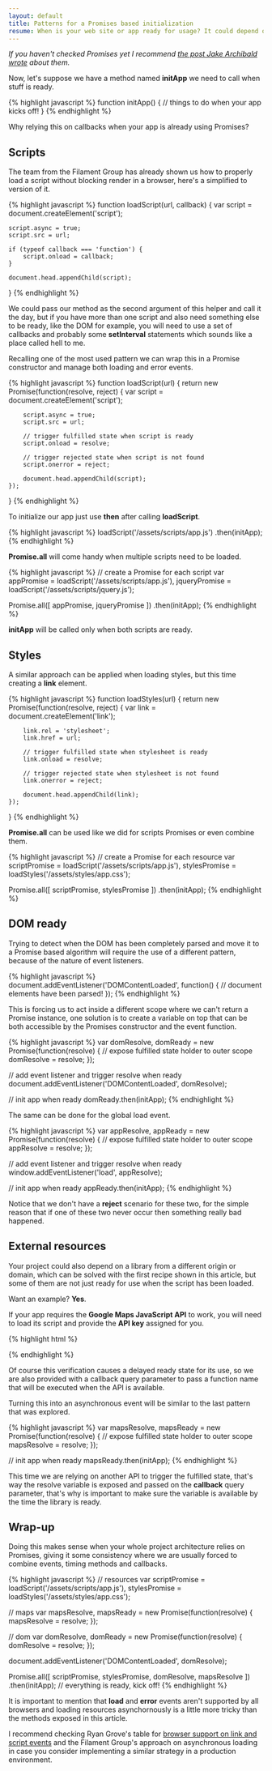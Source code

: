 ```yaml
---
layout: default
title: Patterns for a Promises based initialization
resume: When is your web site or app ready for usage? It could depend on scripts and styles being loaded, it might need an external API to be accessible, or all of them together. Having control over this situation could generate a heavy reliance on callbacks and one of the best ways to fight this asynchronicity are Promises.
---
```


*If you haven't checked Promises yet I recommend [the post Jake Archibald wrote][1] about them.*

Now, let's suppose we have a method named **initApp** we need to call when stuff is ready.

{% highlight javascript %}
function initApp() {
    // things to do when your app kicks off!
}
{% endhighlight %}

Why relying this on callbacks when your app is already using Promises?


## Scripts

The team from the Filament Group has already shown us how to properly load a script without blocking render in a browser, here's a simplified to version of it.

{% highlight javascript %}
function loadScript(url, callback) {
    var script = document.createElement('script');

    script.async = true;
    script.src = url;

    if (typeof callback === 'function') {
        script.onload = callback;
    }

    document.head.appendChild(script);
}
{% endhighlight %}

We could pass our method as the second argument of this helper and call it the day, but if you have more than one script and also need something else to be ready, like the DOM for example, you will need to use a set of callbacks and probably some **setInterval** statements which sounds like a place called hell to me.

Recalling one of the most used pattern we can wrap this in a Promise constructor and manage both loading and error events.

{% highlight javascript %}
function loadScript(url) {
    return new Promise(function(resolve, reject) {
        var script = document.createElement('script');

        script.async = true;
        script.src = url;

        // trigger fulfilled state when script is ready
        script.onload = resolve;

        // trigger rejected state when script is not found
        script.onerror = reject;

        document.head.appendChild(script);   
    });
}
{% endhighlight %}

To initialize our app just use **then** after calling **loadScript**.

{% highlight javascript %}
loadScript('/assets/scripts/app.js')
    .then(initApp);
{% endhighlight %}

**Promise.all** will come handy when multiple scripts need to be loaded.

{% highlight javascript %}
// create a Promise for each script
var appPromise = loadScript('/assets/scripts/app.js'),
    jqueryPromise =  loadScript('/assets/scripts/jquery.js');

Promise.all([ appPromise, jqueryPromise ])
    .then(initApp);
{% endhighlight %}

**initApp** will be called only when both scripts are ready.


## Styles

A similar approach can be applied when loading styles, but this time creating a **link** element.

{% highlight javascript %}
function loadStyles(url) {
    return new Promise(function(resolve, reject) {
        var link = document.createElement('link');

        link.rel = 'stylesheet';
        link.href = url;

        // trigger fulfilled state when stylesheet is ready
        link.onload = resolve;

        // trigger rejected state when stylesheet is not found
        link.onerror = reject;

        document.head.appendChild(link);   
    });
}
{% endhighlight %}

**Promise.all** can be used like we did for scripts Promises or even combine them.

{% highlight javascript %}
// create a Promise for each resource
var scriptPromise = loadScript('/assets/scripts/app.js'),
    stylesPromise =  loadStyles('/assets/styles/app.css');

Promise.all([ scriptPromise, stylesPromise ])
    .then(initApp);
{% endhighlight %}


## DOM ready

Trying to detect when the DOM has been completely parsed and move it to a Promise based algorithm will require the use of a different pattern, because of the nature of event listeners.

{% highlight javascript %}
document.addEventListener('DOMContentLoaded', function() {
    // document elements have been parsed!
});
{% endhighlight %}

This is forcing us to act inside a different scope where we can't return a Promise instance, one solution is to create a variable on top that can be both accessible by the Promises constructor and the event function.

{% highlight javascript %}
var domResolve,
    domReady = new Promise(function(resolve) {
        // expose fulfilled state holder to outer scope
        domResolve = resolve;
    });

// add event listener and trigger resolve when ready
document.addEventListener('DOMContentLoaded', domResolve);

// init app when ready
domReady.then(initApp);
{% endhighlight %}

The same can be done for the global load event.

{% highlight javascript %}
var appResolve,
    appReady = new Promise(function(resolve) {
        // expose fulfilled state holder to outer scope
        appResolve = resolve;
    });

// add event listener and trigger resolve when ready
window.addEventListener('load', appResolve);

// init app when ready
appReady.then(initApp);
{% endhighlight %}

Notice that we don't have a **reject** scenario for these two, for the simple reason that if one of these two never occur then something really bad happened.


## External resources

Your project could also depend on a library from a different origin or domain, which can be solved with the first recipe shown in this article, but some of them are not just ready for use when the script has been loaded.

Want an example? **Yes**.

If your app requires the **Google Maps JavaScript API** to work, you will need to load its script and provide the **API key** assigned for you.

{% highlight html %}
<script src="https://maps.googleapis.com/maps/api/js?key=API_KEY&callback=mapsResolve"></script>
{% endhighlight %}

Of course this verification causes a delayed ready state for its use, so we are also provided with a callback query parameter to pass a function name that will be executed when the API is available.

Turning this into an asynchronous event will be similar to the last pattern that was explored.

{% highlight javascript %}
var mapsResolve,
    mapsReady = new Promise(function(resolve) {
        // expose fulfilled state holder to outer scope
        mapsResolve = resolve;
    });

// init app when ready
mapsReady.then(initApp);
{% endhighlight %}

This time we are relying on another API to trigger the fulfilled state, that's way the resolve variable is exposed and passed on the **callback** query parameter, that's why is important to make sure the variable is available by the time the library is ready.


## Wrap-up

Doing this makes sense when your whole project architecture relies on Promises, giving it some consistency where we are usually forced to combine events, timing methods and callbacks.

{% highlight javascript %}
// resources
var scriptPromise = loadScript('/assets/scripts/app.js'),
    stylesPromise =  loadStyles('/assets/styles/app.css');

// maps
var mapsResolve,
    mapsReady = new Promise(function(resolve) {
        mapsResolve = resolve;
    });

// dom
var domResolve,
    domReady = new Promise(function(resolve) {
        domResolve = resolve;
    });

document.addEventListener('DOMContentLoaded', domResolve);

Promise.all([ scriptPromise, stylesPromise, domResolve, mapsResolve ])
    .then(initApp); // everything is ready, kick off!
{% endhighlight %}

It is important to mention that **load** and **error** events aren't supported by all browsers and loading resources asynchornously is a little more tricky than the methods exposed in this article.

I recommend checking Ryan Grove's table for [browser support on link and script events][2] and the Filament Group's approach on asynchronous loading in case you consider implementing a similar strategy in a production environment.

[1]: http://www.html5rocks.com/en/tutorials/es6/promises/
[2]: https://pie.gd/test/script-link-events/
